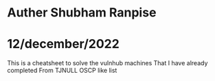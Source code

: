 
# Auther Shubham Ranpise


# 12/december/2022



This is a cheatsheet to solve the vulnhub machines
That I have already completed
From TJNULL OSCP like list

